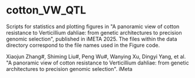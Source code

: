 # cotton_VW_QTL
Scripts for statistics and plotting figures in "A panoramic view of cotton resistance to Verticillium dahliae: from genetic architectures to precision genomic selection", published in iMETA 2025. The files within the data directory correspond to the file names used in the Figure code.

Xiaojun Zhang#, Shiming Liu#, Peng Wu#, Wanying Xu, Dingyi Yang, et al. "A panoramic view of cotton resistance to Verticillium dahliae: from genetic architectures to precision genomic selection". iMeta

